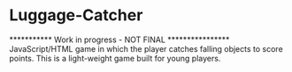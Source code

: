# Luggage-Catcher
*********** Work in progress - NOT FINAL ****************
JavaScript/HTML game in which the player catches falling objects to score points.  This is a light-weight game built for young players.

